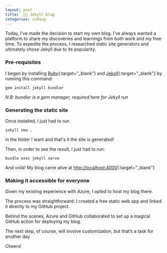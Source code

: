 ```yaml
---
layout: post
title:  👨‍💻 Jekyll blog
categories: coding
---
```


Today, I’ve made the decision to start my own blog. I’ve always wanted a platform to share my discoveries and learnings from both work and my free time. To expedite the process, I researched static site generators and ultimately chose Jekyll due to its popularity.

### Pre-requisites

I began by installing [Ruby](https://rubyinstaller.org/){:target="_blank"} and [Jekyll](https://jekyllrb.com){:target="_blank"} by running this command:
```shell
gem install jekyll bundler
```
*N.B: bundler is a gem manager, required here for Jekyll run*

### Generating the static site
Once installed, I just had to run
```shell
jekyll new .
```
in the folder I want and that's it the site is generated!

Then, in order to see the result, I just had to run:
```shell
bundle exec jekyll serve
```
And voilà! My blog came alive at [http://localhost:4000](http://localhost:4000){:target="_blank"}

### Making it accessible for everyone

Given my existing experience with Azure, I opted to host my blog there. 

The process was straightforward: I created a free static web app and linked it directly to my GitHub project. 

Behind the scenes, Azure and GitHub collaborated to set up a magical GitHub action for deploying my blog. 

The next step, of course, will involve customization, but that’s a task for another day

Cheers!